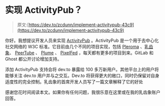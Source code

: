 # 实现 ActivityPub？

> 原文:[https://dev.to/zcdunn/implement-activitypub-43c9](https://dev.to/zcdunn/implement-activitypub-43c9)

你好。我想提议开发人员来实现 [ActivityPub](https://www.w3.org/TR/activitypub/) 。ActivityPub 是一个用于去中心化社交网络的 W3C 标准。它目前由几个不同的项目实现，包括 [Pleroma](https://pleroma.social/) 、[乳齿象](https://joinmastodon.org)、 [PeerTube](https://joinpeertube.org) 、 [Plume](https://github.com/Plume-org/Plume) 、 [PixelFed](https://pixelfed.social/) ，每天都有更多的项目到来。GitLab 和 Ghost 都公开讨论增加支持。

添加 ActivityPub 支持会将 dev.to 暴露给 100 多万新用户。其他平台上的用户将能够关注 dev.to 用户并与之交互。Dev.to 将获得更大的敞口，同时仍保留对自身适度性的完全控制。乳齿象的首席开发人员写了一篇文章解释了它的好处

感谢您花时间阅读本文。如果你有任何问题，我很乐意在这里或在我的乳齿象账户回答。